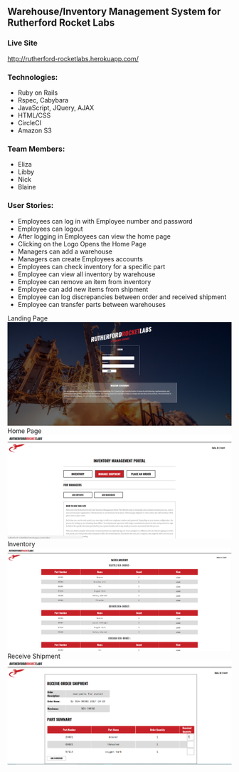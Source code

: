 ## Warehouse/Inventory Management System for Rutherford Rocket Labs

### Live Site
http://rutherford-rocketlabs.herokuapp.com/

### Technologies:
* Ruby on Rails
* Rspec, Cabybara
* JavaScript, JQuery, AJAX
* HTML/CSS
* CircleCI
* Amazon S3

### Team Members:
  * Eliza
  * Libby
  * Nick
  * Blaine

### User Stories:
 * Employees can log in with Employee number and password
 * Employees can logout
 * After logging in Employees can view the home page
 * Clicking on the Logo Opens the Home Page
 * Managers can add a warehouse
 * Managers can create Employees accounts
 * Employees can check inventory for a specific part
 * Employee can view all inventory by warehouse
 * Employee can remove an item from inventory
 * Employee can add new items from shipment
 * Employee can log discrepancies between order and received shipment
 * Employee can transfer parts between warehouses

Landing Page  
![alt text](https://github.com/ebrine/Rutherford_Rocket_Labs/blob/master/lib/assets/Screenshot%20(13).png "landing page")
Home Page
![alt text](https://github.com/ebrine/Rutherford_Rocket_Labs/blob/master/lib/assets/Screenshot%20(14).png "home page")
Inventory
![alt text](https://github.com/ebrine/Rutherford_Rocket_Labs/blob/master/lib/assets/Screenshot%20(15).png "inventory page")
Receive Shipment
![alt text](https://github.com/ebrine/Rutherford_Rocket_Labs/blob/master/lib/assets/Screenshot%20(16).png "receive shipment")


